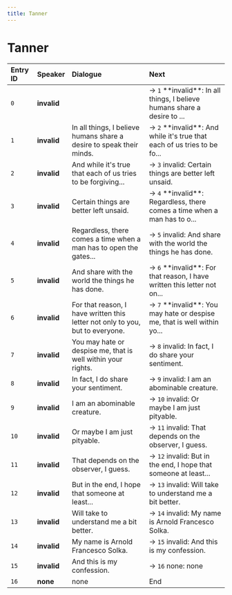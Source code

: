 ```yaml
---
title: Tanner
---
```


# Tanner


| Entry ID | Speaker | Dialogue | Next |
| :------- | :------ | :------- | :------------ |
| `0` | **invalid** |  | → `1` \*\*invalid\*\*: In all things, I believe humans share a desire to \.\.\. |
| `1` | **invalid** | In all things, I believe humans share a desire to speak their minds\. | → `2` \*\*invalid\*\*: And while it's true that each of us tries to be fo\.\.\. |
| `2` | **invalid** | And while it's true that each of us tries to be forgiving\.\.\. | → `3` invalid: Certain things are better left unsaid\. |
| `3` | **invalid** | Certain things are better left unsaid\. | → `4` \*\*invalid\*\*: Regardless, there comes a time when a man has to o\.\.\. |
| `4` | **invalid** | Regardless, there comes a time when a man has to open the gates\.\.\. | → `5` invalid: And share with the world the things he has done\. |
| `5` | **invalid** | And share with the world the things he has done\. | → `6` \*\*invalid\*\*: For that reason, I have written this letter not on\.\.\. |
| `6` | **invalid** | For that reason, I have written this letter not only to you, but to everyone\. | → `7` \*\*invalid\*\*: You may hate or despise me, that is well within yo\.\.\. |
| `7` | **invalid** | You may hate or despise me, that is well within your rights\. | → `8` invalid: In fact, I do share your sentiment\. |
| `8` | **invalid** | In fact, I do share your sentiment\. | → `9` invalid: I am an abominable creature\. |
| `9` | **invalid** | I am an abominable creature\. | → `10` invalid: Or maybe I am just pityable\. |
| `10` | **invalid** | Or maybe I am just pityable\. | → `11` invalid: That depends on the observer, I guess\. |
| `11` | **invalid** | That depends on the observer, I guess\. | → `12` invalid: But in the end, I hope that someone at least\.\.\. |
| `12` | **invalid** | But in the end, I hope that someone at least\.\.\. | → `13` invalid: Will take to understand me a bit better\. |
| `13` | **invalid** | Will take to understand me a bit better\. | → `14` invalid: My name is Arnold Francesco Solka\. |
| `14` | **invalid** | My name is Arnold Francesco Solka\. | → `15` invalid: And this is my confession\. |
| `15` | **invalid** | And this is my confession\. | → `16` none: none |
| `16` | **none** | none | End |
